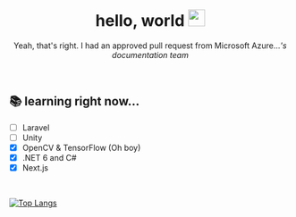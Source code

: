 <h1 align='center'>hello, world <img src="https://raw.githubusercontent.com/MartinHeinz/MartinHeinz/master/wave.gif" width="30"></h1>

<!-- I should start using gifs more often... -->
<p align='center'>Yeah, that's right. I had an approved pull request from Microsoft Azure...<em>'s documentation team</em></p>

<br>

<h2 align='justify'>📚 learning right now... </h2>

- [ ] Laravel
- [ ] Unity
- [x] OpenCV & TensorFlow (Oh boy)
- [x] .NET 6 and C#
- [x] Next.js 

<br>

[![Top Langs](https://github-readme-stats.vercel.app/api/top-langs/?username="enricosebastian"&layout=compact&theme=transparent)](https://github.com/anuraghazra/github-readme-stats)
